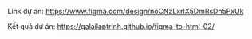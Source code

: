 Link dự án: https://www.figma.com/design/noCNzLxrlX5DmRsDn5PxUk

Kết quả dự án: https://galailaptrinh.github.io/figma-to-html-02/

